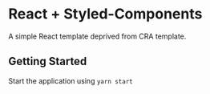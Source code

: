 # React + Styled-Components
A simple React template deprived from CRA template.

## Getting Started
Start the application using ```yarn start```
